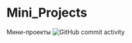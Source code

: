 # Mini_Projects
Мини-проекты
![GitHub commit activity](https://img.shields.io/github/commit-activity/w/Tri0nic/Mini_Projects)
